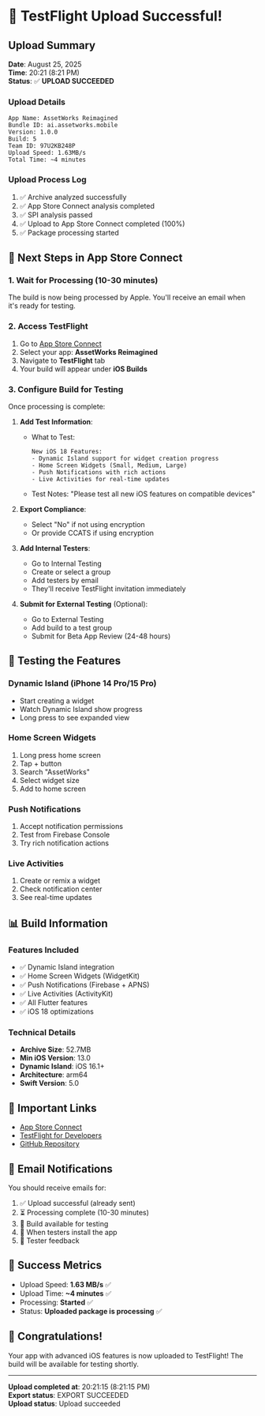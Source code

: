 # 🎉 TestFlight Upload Successful!

## Upload Summary

**Date**: August 25, 2025  
**Time**: 20:21 (8:21 PM)  
**Status**: ✅ **UPLOAD SUCCEEDED**

### Upload Details

```
App Name: AssetWorks Reimagined
Bundle ID: ai.assetworks.mobile
Version: 1.0.0
Build: 5
Team ID: 97U2KB248P
Upload Speed: 1.63MB/s
Total Time: ~4 minutes
```

### Upload Process Log

1. ✅ Archive analyzed successfully
2. ✅ App Store Connect analysis completed
3. ✅ SPI analysis passed
4. ✅ Upload to App Store Connect completed (100%)
5. ✅ Package processing started

## 📱 Next Steps in App Store Connect

### 1. Wait for Processing (10-30 minutes)

The build is now being processed by Apple. You'll receive an email when it's ready for testing.

### 2. Access TestFlight

1. Go to [App Store Connect](https://appstoreconnect.apple.com)
2. Select your app: **AssetWorks Reimagined**
3. Navigate to **TestFlight** tab
4. Your build will appear under **iOS Builds**

### 3. Configure Build for Testing

Once processing is complete:

1. **Add Test Information**:
   - What to Test: 
     ```
     New iOS 18 Features:
     - Dynamic Island support for widget creation progress
     - Home Screen Widgets (Small, Medium, Large)
     - Push Notifications with rich actions
     - Live Activities for real-time updates
     ```
   - Test Notes: "Please test all new iOS features on compatible devices"

2. **Export Compliance**:
   - Select "No" if not using encryption
   - Or provide CCATS if using encryption

3. **Add Internal Testers**:
   - Go to Internal Testing
   - Create or select a group
   - Add testers by email
   - They'll receive TestFlight invitation immediately

4. **Submit for External Testing** (Optional):
   - Go to External Testing
   - Add build to a test group
   - Submit for Beta App Review (24-48 hours)

## 🧪 Testing the Features

### Dynamic Island (iPhone 14 Pro/15 Pro)
- Start creating a widget
- Watch Dynamic Island show progress
- Long press to see expanded view

### Home Screen Widgets
1. Long press home screen
2. Tap + button
3. Search "AssetWorks"
4. Select widget size
5. Add to home screen

### Push Notifications
1. Accept notification permissions
2. Test from Firebase Console
3. Try rich notification actions

### Live Activities
1. Create or remix a widget
2. Check notification center
3. See real-time updates

## 📊 Build Information

### Features Included
- ✅ Dynamic Island integration
- ✅ Home Screen Widgets (WidgetKit)
- ✅ Push Notifications (Firebase + APNS)
- ✅ Live Activities (ActivityKit)
- ✅ All Flutter features
- ✅ iOS 18 optimizations

### Technical Details
- **Archive Size**: 52.7MB
- **Min iOS Version**: 13.0
- **Dynamic Island**: iOS 16.1+
- **Architecture**: arm64
- **Swift Version**: 5.0

## 🔗 Important Links

- [App Store Connect](https://appstoreconnect.apple.com)
- [TestFlight for Developers](https://developer.apple.com/testflight/)
- [GitHub Repository](https://github.com/peersclub/assetworks-reimagined)

## 📧 Email Notifications

You should receive emails for:
1. ✅ Upload successful (already sent)
2. ⏳ Processing complete (10-30 minutes)
3. 📱 Build available for testing
4. 👥 When testers install the app
5. 💬 Tester feedback

## 🎯 Success Metrics

- Upload Speed: **1.63 MB/s** ✅
- Upload Time: **~4 minutes** ✅
- Processing: **Started** ✅
- Status: **Uploaded package is processing** ✅

## 🚀 Congratulations!

Your app with advanced iOS features is now uploaded to TestFlight! The build will be available for testing shortly.

---

**Upload completed at**: 20:21:15 (8:21:15 PM)  
**Export status**: EXPORT SUCCEEDED  
**Upload status**: Upload succeeded  
